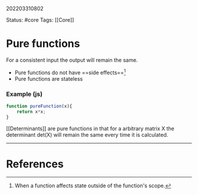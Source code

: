 202203310802

Status: #core
Tags: [[Core]]

# Pure functions

 For a consistent input the output will remain the same.
- Pure functions do not have ==side effects==[^1]
- Pure functions are stateless
### Example (js)
```javascript
function pureFunction(x){
	return x*x;
}
```

[[Determinants]] are pure functions in that for a arbitrary matrix X the determinant det(X) will remain the same every time it is calculated.


---
# References
[^1]: When a function affects state outside of the function's scope.
